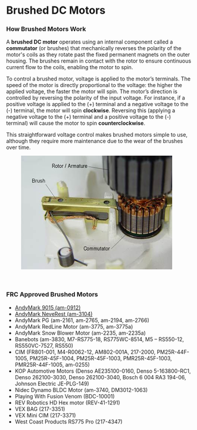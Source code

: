 # Brushed DC Motors

### How Brushed Motors Work

A **brushed DC motor** operates using an internal component called a **commutator** (or brushes) that mechanically reverses the polarity of the motor's coils as they rotate past the fixed permanent magnets on the outer housing. The brushes remain in contact with the rotor to ensure continuous current flow to the coils, enabling the motor to spin.

To control a brushed motor, voltage is applied to the motor’s terminals. The speed of the motor is directly proportional to the voltage: the higher the applied voltage, the faster the motor will spin. The motor’s direction is controlled by reversing the polarity of the input voltage. For instance, if a positive voltage is applied to the (+) terminal and a negative voltage to the (-) terminal, the motor will spin **clockwise**. Reversing this (applying a negative voltage to the (+) terminal and a positive voltage to the (-) terminal) will cause the motor to spin **counterclockwise**.

This straightforward voltage control makes brushed motors simple to use, although they require more maintenance due to the wear of the brushes over time.

<figure><img src="../../.gitbook/assets/image019.jpg" alt=""><figcaption></figcaption></figure>

<figure><img src="../../.gitbook/assets/brushedmotor_7.gif" alt=""><figcaption></figcaption></figure>

### FRC Approved Brushed Motors

* [AndyMark 9015 (am-0912)](https://www.andymark.com/products/banebots-550-motor?sku=am-3830)
* [AndyMark NeveRest (am-3104)](https://www.andymark.com/products/neverest-series-motor-only?Pinion%20and%20Connector=12%20Tooth%20w%2F%20Anderson%20Powerpole%20\(am-3104\)\&quantity=1)
* AndyMark PG (am-2161, am-2765, am-2194, am-2766)
* AndyMark RedLine Motor (am-3775, am-3775a)
* AndyMark Snow Blower Motor (am-2235, am-2235a)
* Banebots (am-3830, M7-RS775-18, RS775WC-8514, M5 – RS550-12, RS550VC-7527, RS550)
* CIM (FR801-001, M4-R0062-12, AM802-001A, 217-2000, PM25R-44F-1005, PM25R-45F-1004, PM25R-45F-1003, PMR25R-45F-1003, PMR25R-44F-1005, am-0255)
* KOP Automotive Motors (Denso AE235100-0160, Denso 5-163800-RC1, Denso 262100-3030, Denso 262100-3040, Bosch 6 004 RA3 194-06, Johnson Electric JE-PLG-149)
* Nidec Dynamo BLDC Motor (am-3740, DM3012-1063)
* Playing With Fusion Venom (BDC-10001)
* REV Robotics HD Hex motor (REV-41-1291)
* VEX BAG (217-3351)
* VEX Mini CIM (217-3371)
* West Coast Products RS775 Pro (217-4347)


